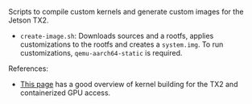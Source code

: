 Scripts to compile custom kernels and generate custom images for the Jetson TX2.

* `create-image.sh`: Downloads sources and a rootfs, applies customizations to the rootfs and creates a `system.img`. To run customizations, `qemu-aarch64-static` is required.

References:
* [This page](https://github.com/Technica-Corporation/Tegra-Docker) has a good overview of kernel building for the TX2 and containerized GPU access.
